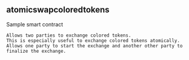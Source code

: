 ## atomicswapcoloredtokens

Sample smart contract

    Allows two parties to exchange colored tokens.
    This is especially useful to exchange colored tokens atomically.
    Allows one party to start the exchange and another other party to finalize the exchange.
